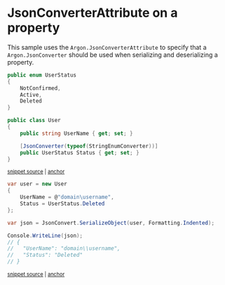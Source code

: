 # JsonConverterAttribute on a property

This sample uses the `Argon.JsonConverterAttribute` to specify that a `Argon.JsonConverter` should be used when serializing and deserializing a property.

<!-- snippet: JsonConverterAttributePropertyTypes -->
<a id='snippet-jsonconverterattributepropertytypes'></a>
```cs
public enum UserStatus
{
    NotConfirmed,
    Active,
    Deleted
}

public class User
{
    public string UserName { get; set; }

    [JsonConverter(typeof(StringEnumConverter))]
    public UserStatus Status { get; set; }
}
```
<sup><a href='/src/Tests/Documentation/Samples/Serializer/JsonConverterAttributeProperty.cs#L28-L43' title='Snippet source file'>snippet source</a> | <a href='#snippet-jsonconverterattributepropertytypes' title='Start of snippet'>anchor</a></sup>
<!-- endSnippet -->

<!-- snippet: JsonConverterAttributePropertyUsage -->
<a id='snippet-jsonconverterattributepropertyusage'></a>
```cs
var user = new User
{
    UserName = @"domain\username",
    Status = UserStatus.Deleted
};

var json = JsonConvert.SerializeObject(user, Formatting.Indented);

Console.WriteLine(json);
// {
//   "UserName": "domain\\username",
//   "Status": "Deleted"
// }
```
<sup><a href='/src/Tests/Documentation/Samples/Serializer/JsonConverterAttributeProperty.cs#L48-L62' title='Snippet source file'>snippet source</a> | <a href='#snippet-jsonconverterattributepropertyusage' title='Start of snippet'>anchor</a></sup>
<!-- endSnippet -->

